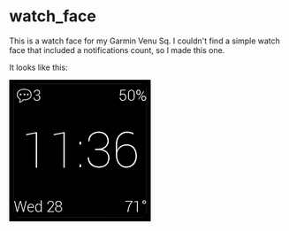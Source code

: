 # watch_face

This is a watch face for my Garmin Venu Sq. I couldn't find a simple watch face
that included a notifications count, so I made this one.

It looks like this:

![](watch_face.png)
